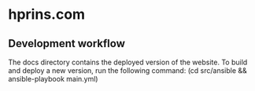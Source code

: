 # hprins.com

## Development workflow
The docs directory contains the deployed version of the website.
To build and deploy a new version, run the following command:
    (cd src/ansible && ansible-playbook main.yml)

